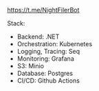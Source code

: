 https://t.me/NightFilerBot

Stack:

- Backend: .NET
- Orchestration: Kubernetes
- Logging, Tracing: Seq
- Monitoring: Grafana
- S3: Minio
- Database: Postgres
- CI/CD: Github Actions
